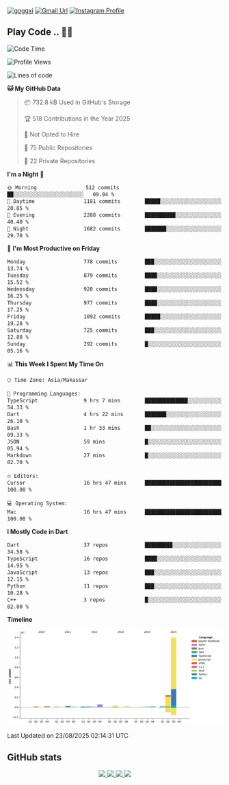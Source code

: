 [![goggxi](https://img.shields.io/badge/Portofolio-Goggxi-orange)](https://goggxi.github.io)
[![Gmail Url](https://img.shields.io/twitter/url?label=Goggxi@gmail.com&logo=gmail&style=social&url=http%3A%2F%2Fmailto%3Acontact.Goggxi@gmail.com)](mailto:Goggxi@gmail.com) [![Instagram Profile](https://img.shields.io/twitter/url?label=moh_rifkan&logo=instagram&style=social&url=https://www.instagram.com/moh_rifkan/)](https://www.instagram.com/moh_rifkan/)

## Play Code .. 💬🚀

<!-- [![Moh Rifkan GitHub stats](https://github-readme-stats.vercel.app/api?username=goggxi&count_private=true&show_icons=true&theme=dracula&custom_title=Goggxi%20Statistic%20🚀)](https://github.com/goggxi/goggxi)

[![Top Langs](https://github-readme-stats.vercel.app/api/top-langs/?username=goggxi&langs_count=8&layout=compact&show_icons=true&theme=dracula)](https://github.com/goggxi/goggxi) -->

<!--START_SECTION:waka-->
![Code Time](http://img.shields.io/badge/Code%20Time-4%2C482%20hrs%2054%20mins-blue)

![Profile Views](http://img.shields.io/badge/Profile%20Views-20-blue)

![Lines of code](https://img.shields.io/badge/From%20Hello%20World%20I%27ve%20Written-18.4%20million%20lines%20of%20code-blue)

**🐱 My GitHub Data** 

> 📦 732.8 kB Used in GitHub's Storage 
 > 
> 🏆 518 Contributions in the Year 2025
 > 
> 🚫 Not Opted to Hire
 > 
> 📜 75 Public Repositories 
 > 
> 🔑 22 Private Repositories 
 > 
**I'm a Night 🦉** 

```text
🌞 Morning                512 commits         ██░░░░░░░░░░░░░░░░░░░░░░░   09.04 % 
🌆 Daytime                1181 commits        █████░░░░░░░░░░░░░░░░░░░░   20.85 % 
🌃 Evening                2288 commits        ██████████░░░░░░░░░░░░░░░   40.40 % 
🌙 Night                  1682 commits        ███████░░░░░░░░░░░░░░░░░░   29.70 % 
```
📅 **I'm Most Productive on Friday** 

```text
Monday                   778 commits         ███░░░░░░░░░░░░░░░░░░░░░░   13.74 % 
Tuesday                  879 commits         ████░░░░░░░░░░░░░░░░░░░░░   15.52 % 
Wednesday                920 commits         ████░░░░░░░░░░░░░░░░░░░░░   16.25 % 
Thursday                 977 commits         ████░░░░░░░░░░░░░░░░░░░░░   17.25 % 
Friday                   1092 commits        █████░░░░░░░░░░░░░░░░░░░░   19.28 % 
Saturday                 725 commits         ███░░░░░░░░░░░░░░░░░░░░░░   12.80 % 
Sunday                   292 commits         █░░░░░░░░░░░░░░░░░░░░░░░░   05.16 % 
```


📊 **This Week I Spent My Time On** 

```text
🕑︎ Time Zone: Asia/Makassar

💬 Programming Languages: 
TypeScript               9 hrs 7 mins        ██████████████░░░░░░░░░░░   54.33 % 
Dart                     4 hrs 22 mins       ███████░░░░░░░░░░░░░░░░░░   26.10 % 
Bash                     1 hr 33 mins        ██░░░░░░░░░░░░░░░░░░░░░░░   09.33 % 
JSON                     59 mins             █░░░░░░░░░░░░░░░░░░░░░░░░   05.94 % 
Markdown                 27 mins             █░░░░░░░░░░░░░░░░░░░░░░░░   02.70 % 

🔥 Editors: 
Cursor                   16 hrs 47 mins      █████████████████████████   100.00 % 

💻 Operating System: 
Mac                      16 hrs 47 mins      █████████████████████████   100.00 % 
```

**I Mostly Code in Dart** 

```text
Dart                     37 repos            █████████░░░░░░░░░░░░░░░░   34.58 % 
TypeScript               16 repos            ████░░░░░░░░░░░░░░░░░░░░░   14.95 % 
JavaScript               13 repos            ███░░░░░░░░░░░░░░░░░░░░░░   12.15 % 
Python                   11 repos            ███░░░░░░░░░░░░░░░░░░░░░░   10.28 % 
C++                      3 repos             █░░░░░░░░░░░░░░░░░░░░░░░░   02.80 % 
```



**Timeline**

![Lines of Code chart](https://raw.githubusercontent.com/Goggxi/Goggxi/main/assets/bar_graph.png)


 Last Updated on 23/08/2025 02:14:31 UTC
<!--END_SECTION:waka-->

## GitHub stats

<p align="center">
  <a href="https://github.com/goggxi">
    <img src="http://github-profile-summary-cards.vercel.app/api/cards/profile-details?username=goggxi&theme=transparent" />
  </a>
  <a href="https://github.com/goggxi">
    <img src="https://github-readme-streak-stats.herokuapp.com/?user=goggxi&hide_border=true&card_width=338&theme=transparent" />
  </a>
  <a href="https://github.com/goggxi">
    <img src="http://github-profile-summary-cards.vercel.app/api/cards/stats?username=goggxi&theme=transparent" />
  </a>
  <a href="https://github.com/goggxi">
    <img src="https://github-readme-stats.vercel.app/api/top-langs/?username=goggxi&langs_count=10&exclude_repo=&hide=c,makefile,html,css,sass,nix,nunjucks,tsql,dockerfile,shell&card_width=699&hide_border=true&theme=transparent" />
  </a>
  <!-- <br/>
  <a href="https://github.com/goggxi">
    <img src="https://komarev.com/ghpvc/?username=goggxi&color=blue&style=flat" />
  </a> -->
</p>
